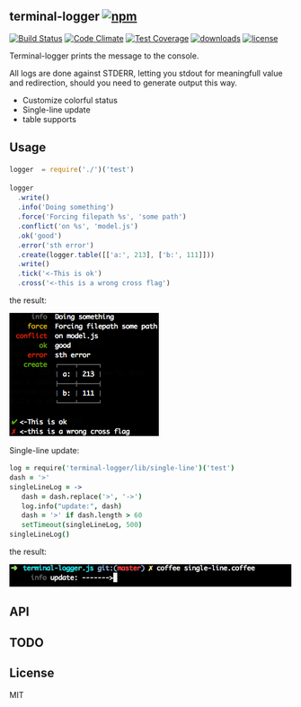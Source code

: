 ## terminal-logger [![npm](https://img.shields.io/npm/v/terminal-logger.svg)](https://npmjs.org/package/terminal-logger)

[![Build Status](https://img.shields.io/travis/snowyu/terminal-logger.js/master.svg)](http://travis-ci.org/snowyu/terminal-logger.js)
[![Code Climate](https://codeclimate.com/github/snowyu/terminal-logger.js/badges/gpa.svg)](https://codeclimate.com/github/snowyu/terminal-logger.js)
[![Test Coverage](https://codeclimate.com/github/snowyu/terminal-logger.js/badges/coverage.svg)](https://codeclimate.com/github/snowyu/terminal-logger.js/coverage)
[![downloads](https://img.shields.io/npm/dm/terminal-logger.svg)](https://npmjs.org/package/terminal-logger)
[![license](https://img.shields.io/npm/l/terminal-logger.svg)](https://npmjs.org/package/terminal-logger)


Terminal-logger prints the message to the console.

All logs are done against STDERR, letting you stdout for meaningfull
value and redirection, should you need to generate output this way.

* Customize colorful status
* Single-line update
* table supports

## Usage

```js
logger  = require('./')('test')

logger
  .write()
  .info('Doing something')
  .force('Forcing filepath %s', 'some path')
  .conflict('on %s', 'model.js')
  .ok('good')
  .error('sth error')
  .create(logger.table([['a:', 213], ['b:', 111]]))
  .write()
  .tick('<-This is ok')
  .cross('<-this is a wrong cross flag')
```

the result:

![result](./img/result.png)

Single-line update:

```coffee
log = require('terminal-logger/lib/single-line')('test')
dash = '>'
singleLineLog = ->
   dash = dash.replace('>', '->')
   log.info("update:", dash)
   dash = '>' if dash.length > 60
   setTimeout(singleLineLog, 500)
singleLineLog()
```

the result:

![single-line-result](./img/single-line-result.gif)

## API


## TODO


## License

MIT
